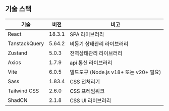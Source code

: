## 기술 스택

|기술 | 버전 | 비고 |
|------|------|------|
| React | 18.3.1 | SPA 라이브러리 |
| TanstackQuery | 5.64.2 | 비동기 상태관리 라이브러리 |
| Zustand | 5.0.3 | 전역상태관리 라이브러리 |
| Axios | 1.7.9 | api 통신 라이브러리 |
| Vite | 6.0.5 | 빌드도구 (Node.js v18+ 또는 v20+ 필요) |
| Sass | 1.83.4 | CSS 전처리기 |
| Tailwind CSS | 2.6.0 | CSS 프레임워크 |
| ShadCN | 2.1.8 | CSS UI 라이브러리 |
